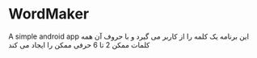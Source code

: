 # WordMaker
A simple android app 
این برنامه یک کلمه را از کاربر می گیرد و با حروف آن همه کلمات ممکن 2 تا 6 حرفی ممکن را ایجاد می کند
